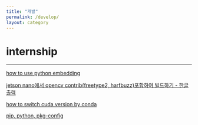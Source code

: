 ```yaml
---
title: "개발"
permalink: /develop/
layout: category
---
```

# 
# 
# internship
-----------------------------------
[how to use python embedding](https://lhju4e.github.io/develop/intern1)


[jetson nano에서 opencv contrib(freetype2, harfbuzz)포함하여 빌드하기 - 한글 출력](https://lhju4e.github.io/develop/intern2)


[how to switch cuda version by conda](https://lhju4e.github.io/develop/intern3)


[pip, python, pkg-config](https://lhju4e.github.io/develop/intern4)



